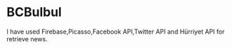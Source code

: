 # BCBulbul
I have used Firebase,Picasso,Facebook API,Twitter API and Hürriyet API for retrieve news.
